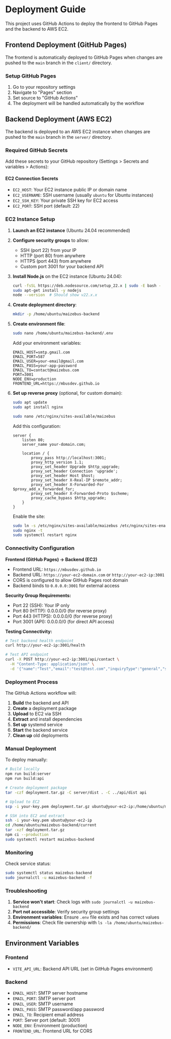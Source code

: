# Deployment Guide

This project uses GitHub Actions to deploy the frontend to GitHub Pages and the backend to AWS EC2.

## Frontend Deployment (GitHub Pages)

The frontend is automatically deployed to GitHub Pages when changes are pushed to the `main` branch in the `client/` directory.

### Setup GitHub Pages

1. Go to your repository settings
2. Navigate to "Pages" section
3. Set source to "GitHub Actions"
4. The deployment will be handled automatically by the workflow

## Backend Deployment (AWS EC2)

The backend is deployed to an AWS EC2 instance when changes are pushed to the `main` branch in the `server/` directory.

### Required GitHub Secrets

Add these secrets to your GitHub repository (Settings > Secrets and variables > Actions):

#### EC2 Connection Secrets
- `EC2_HOST`: Your EC2 instance public IP or domain name
- `EC2_USERNAME`: SSH username (usually `ubuntu` for Ubuntu instances)
- `EC2_SSH_KEY`: Your private SSH key for EC2 access
- `EC2_PORT`: SSH port (default: 22)

### EC2 Instance Setup

1. **Launch an EC2 instance** (Ubuntu 24.04 recommended)
2. **Configure security groups** to allow:
   - SSH (port 22) from your IP
   - HTTP (port 80) from anywhere
   - HTTPS (port 443) from anywhere
   - Custom port 3001 for your backend API

3. **Install Node.js** on the EC2 instance (Ubuntu 24.04):
   ```bash
   curl -fsSL https://deb.nodesource.com/setup_22.x | sudo -E bash -
   sudo apt-get install -y nodejs
   node --version  # Should show v22.x.x
   ```

4. **Create deployment directory**:
   ```bash
   mkdir -p /home/ubuntu/maizebus-backend
   ```

5. **Create environment file**:
   ```bash
   sudo nano /home/ubuntu/maizebus-backend/.env
   ```
   Add your environment variables:
   ```env
   EMAIL_HOST=smtp.gmail.com
   EMAIL_PORT=587
   EMAIL_USER=your-email@gmail.com
   EMAIL_PASS=your-app-password
   EMAIL_TO=contact@maizebus.com
   PORT=3001
   NODE_ENV=production
   FRONTEND_URL=https://mbusdev.github.io
   ```

6. **Set up reverse proxy** (optional, for custom domain):
   ```bash
   sudo apt update
   sudo apt install nginx
   
   sudo nano /etc/nginx/sites-available/maizebus
   ```
   Add this configuration:
   ```nginx
   server {
       listen 80;
       server_name your-domain.com;
       
       location / {
           proxy_pass http://localhost:3001;
           proxy_http_version 1.1;
           proxy_set_header Upgrade $http_upgrade;
           proxy_set_header Connection 'upgrade';
           proxy_set_header Host $host;
           proxy_set_header X-Real-IP $remote_addr;
           proxy_set_header X-Forwarded-For $proxy_add_x_forwarded_for;
           proxy_set_header X-Forwarded-Proto $scheme;
           proxy_cache_bypass $http_upgrade;
       }
   }
   ```
   Enable the site:
   ```bash
   sudo ln -s /etc/nginx/sites-available/maizebus /etc/nginx/sites-enabled/
   sudo nginx -t
   sudo systemctl restart nginx
   ```

### Connectivity Configuration

**Frontend (GitHub Pages) → Backend (EC2)**
- Frontend URL: `https://mbusdev.github.io`
- Backend URL: `https://your-ec2-domain.com` or `http://your-ec2-ip:3001`
- CORS is configured to allow GitHub Pages root domain
- Backend binds to `0.0.0.0:3001` for external access

**Security Group Requirements:**
- Port 22 (SSH): Your IP only
- Port 80 (HTTP): 0.0.0.0/0 (for reverse proxy)
- Port 443 (HTTPS): 0.0.0.0/0 (for reverse proxy)
- Port 3001 (API): 0.0.0.0/0 (for direct API access)

**Testing Connectivity:**
```bash
# Test backend health endpoint
curl http://your-ec2-ip:3001/health

# Test API endpoint
curl -X POST http://your-ec2-ip:3001/api/contact \
  -H "Content-Type: application/json" \
  -d '{"name":"Test","email":"test@test.com","inquiryType":"general","subject":"Test","message":"Test"}'
```

### Deployment Process

The GitHub Actions workflow will:

1. **Build** the backend and API
2. **Create** a deployment package
3. **Upload** to EC2 via SSH
4. **Extract** and install dependencies
5. **Set up** systemd service
6. **Start** the backend service
7. **Clean up** old deployments

### Manual Deployment

To deploy manually:

```bash
# Build locally
npm run build:server
npm run build:api

# Create deployment package
tar -czf deployment.tar.gz -C server/dist . -C ../api/dist api

# Upload to EC2
scp -i your-key.pem deployment.tar.gz ubuntu@your-ec2-ip:/home/ubuntu/maizebus-backend/current/

# SSH into EC2 and extract
ssh -i your-key.pem ubuntu@your-ec2-ip
cd /home/ubuntu/maizebus-backend/current
tar -xzf deployment.tar.gz
npm ci --production
sudo systemctl restart maizebus-backend
```

### Monitoring

Check service status:
```bash
sudo systemctl status maizebus-backend
sudo journalctl -u maizebus-backend -f
```

### Troubleshooting

1. **Service won't start**: Check logs with `sudo journalctl -u maizebus-backend`
2. **Port not accessible**: Verify security group settings
3. **Environment variables**: Ensure `.env` file exists and has correct values
4. **Permissions**: Check file ownership with `ls -la /home/ubuntu/maizebus-backend/`

## Environment Variables

### Frontend
- `VITE_API_URL`: Backend API URL (set in GitHub Pages environment)

### Backend
- `EMAIL_HOST`: SMTP server hostname
- `EMAIL_PORT`: SMTP server port
- `EMAIL_USER`: SMTP username
- `EMAIL_PASS`: SMTP password/app password
- `EMAIL_TO`: Recipient email address
- `PORT`: Server port (default: 3001)
- `NODE_ENV`: Environment (production)
- `FRONTEND_URL`: Frontend URL for CORS